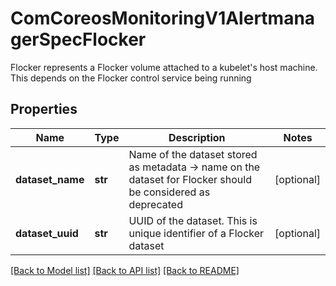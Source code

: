 # ComCoreosMonitoringV1AlertmanagerSpecFlocker

Flocker represents a Flocker volume attached to a kubelet's host machine. This depends on the Flocker control service being running
## Properties
Name | Type | Description | Notes
------------ | ------------- | ------------- | -------------
**dataset_name** | **str** | Name of the dataset stored as metadata -&gt; name on the dataset for Flocker should be considered as deprecated | [optional] 
**dataset_uuid** | **str** | UUID of the dataset. This is unique identifier of a Flocker dataset | [optional] 

[[Back to Model list]](../README.md#documentation-for-models) [[Back to API list]](../README.md#documentation-for-api-endpoints) [[Back to README]](../README.md)


